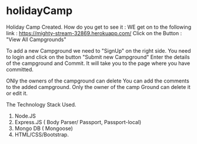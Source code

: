 # holidayCamp
Holiday Camp Created.
How do you get to see it :
WE get on to the following link : https://mighty-stream-32869.herokuapp.com/
Click on the Button : "View All Campgrounds"

To add a new Campground we need to "SignUp" on the right side.
You need to login and click on the button "Submit new Campground"
Enter the details of the campground and Commit. 
It will take you to the page where you have committed.

ONly the owners of the campground can delete
You can add the comments to the added campground.
Only the owner of the camp Ground can delete it or edit it.

The Technology Stack Used.

1) Node.JS
2) Express.JS ( Body Parser/ Passport, Passport-local)
3) Mongo DB ( Mongoose)
4) HTML/CSS/Bootstrap.


